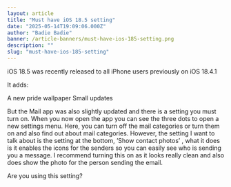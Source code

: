 ```yaml
---
layout: article
title: "Must have iOS 18.5 setting"
date: "2025-05-14T19:09:06.000Z"
author: "Badie Badie"
banner: /article-banners/must-have-ios-185-setting.png
description: ""
slug: "must-have-ios-185-setting"
---
```


iOS 18.5 was recently released to all iPhone users previously on iOS 18.4.1

It adds:

A new pride wallpaper
Small updates

But the Mail app was also slightly updated and there is a setting you must turn on. When you now open the app you can see the three dots to open a new settings menu. Here, you can turn off the mail categories or turn them on and also find out about mail categories. However, the setting I want to talk about is the setting at the bottom, ’Show contact photos’ , what it does is it enables the icons for the senders so you can easily see who is sending you a message. I recommend turning this on as it looks really clean and also does show the photo for the person sending the email. 

Are you using this setting? 
